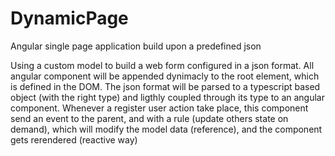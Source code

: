 # DynamicPage
Angular single page application build upon a predefined json

Using a custom model to build a web form configured in a json format. All angular component will be appended dynimacly to the root element, which is defined in the DOM. The json format will be parsed to a typescript based object (with the right type) and ligthly coupled through its type to an angular component. Whenever a register user action take place, this component send an event to the parent, and with a rule (update others state on demand), which will modify the model data (reference), and the component gets rerendered (reactive way) 
